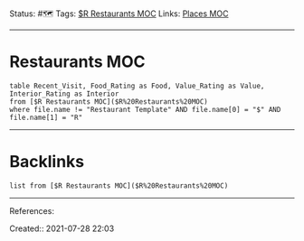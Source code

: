 Status: #🗺️ 
Tags: [$R Restaurants MOC]()
Links: [Places MOC](Places%20MOC)
___
# Restaurants MOC
```dataview
table Recent_Visit, Food_Rating as Food, Value_Rating as Value, Interior_Rating as Interior
from [$R Restaurants MOC]($R%20Restaurants%20MOC)
where file.name != "Restaurant Template" AND file.name[0] = "$" AND file.name[1] = "R"
```
___
# Backlinks
```dataview
list from [$R Restaurants MOC]($R%20Restaurants%20MOC)
```
___
References:

Created:: 2021-07-28 22:03
